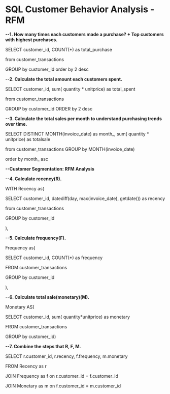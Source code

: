 # SQL Customer Behavior Analysis - RFM 


**--1. How many times each customers made a purchase? + Top customers with highest purchases.**

SELECT customer_id, COUNT(*) as total_purchase 

from customer_transactions 

GROUP by customer_id order by 2 desc


**--2. Calculate the total amount each customers spent.**

SELECT customer_id, sum( quantity * unitprice) as total_spent 

from customer_transactions

GROUP by customer_id ORDER by 2 desc


**--3. Calculate the total sales per month to understand purchasing trends over time.**


SELECT DISTINCT MONTH(invoice_date) as month_, sum( quantity * unitprice) as totalsale 

from customer_transactions GROUP by MONTH(invoice_date) 

order by month_ asc



**--Customer Segmentation: RFM Analysis** 



**--4. Calculate recency(R).** 


WITH Recency as(

SELECT customer_id, datediff(day, max(invoice_date), getdate()) as recency

from customer_transactions 

GROUP by customer_id

),


**--5. Calculate frequency(F).**

Frequency as( 

  SELECT customer_id, COUNT(*) as frequency 
  
  FROM customer_transactions 
  
  GROUP by customer_id
  
  ),


**--6. Calculate total sale(monetary)(M).**

Monetary AS(

  SELECT customer_id, sum( quantity*unitprice) as monetary
  
  FROM customer_transactions 
  
  GROUP by customer_id)
  

**--7. Combine the steps that R, F, M.**

SELECT r.customer_id, r.recency, f.frequency, m.monetary

FROM Recency as r 

JOIN Frequency as f on r.customer_id = f.customer_id 

JOIN Monetary as m on f.customer_id = m.customer_id


